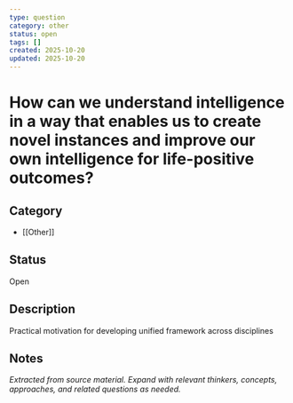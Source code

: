 ```yaml
---
type: question
category: other
status: open
tags: []
created: 2025-10-20
updated: 2025-10-20
---
```


# How can we understand intelligence in a way that enables us to create novel instances and improve our own intelligence for life-positive outcomes?

## Category

- [[Other]]

## Status

Open

## Description

Practical motivation for developing unified framework across disciplines

## Notes

*Extracted from source material. Expand with relevant thinkers, concepts, approaches, and related questions as needed.*
